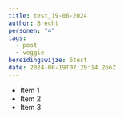 ```yaml
---
title: test_19-06-2024
author: Brecht
personen: "4"
tags:
  - post
  - veggie
bereidingswijze: 6test
date: 2024-06-19T07:29:14.266Z
---
```

- Item 1
- Item 2
- Item 3